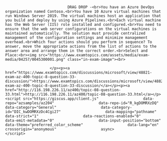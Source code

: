 <p class="card-text">
							
								DRAG DROP -<br>You have an Azure DevOps organization named Contoso.<br>You have 10 Azure virtual machines that run Windows Server 2019. The virtual machines host an application that you build and deploy by using Azure Pipelines.<br>Each virtual machine has the Web Server (IIS) role installed and configured.<br>You need to ensure that the web server configurations on the virtual machines is maintained automatically. The solution must provide centralized management of the configuration settings and minimize management overhead.<br>Which four actions should you perform in sequence? To answer, move the appropriate actions from the list of actions to the answer area and arrange them in the correct order.<br>Select and Place:<br><img src="https://www.examtopics.com/assets/media/exam-media/04257/0045300001.png" class="in-exam-image"><br>
							
						</p><p><a href="https://www.examtopics.com/discussions/microsoft/view/48821-exam-az-400-topic-8-question-33-discussion/">https://www.examtopics.com/discussions/microsoft/view/48821-exam-az-400-topic-8-question-33-discussion/</a></p><p><a href="http://116.198.226.11/az400/topic-08-question-33.html">http://116.198.226.11/az400/topic-08-question-33.html</a></p><script src="https://giscus.app/client.js"                    data-repo="azsamples/az204"                    data-repo-id="R_kgDOMRXzDQ"                    data-category="General"                    data-category-id="DIC_kwDOMRXzDc4Cgi27"                    data-mapping="pathname"                    data-strict="1"                    data-reactions-enabled="0"                    data-emit-metadata="0"                    data-input-position="bottom"                    data-theme="preferred_color_scheme"                    data-lang="en"                    crossorigin="anonymous"                    async>                    </script>